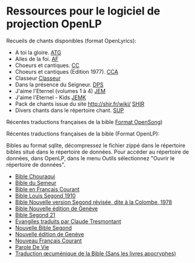 # Ressources pour le logiciel de projection OpenLP


Recueils de chants disponibles (format OpenLyrics):

- A toi la gloire.                                   [ATG](https://github.com/Honkey57/Ressources_OpenLP/raw/main/A_toi_la_gloire.7z)       
- Ailes de la foi.                                   [AF](https://github.com/Honkey57/Ressources_OpenLP/raw/main/Ailes_de_la_foi.7z)
- Choeurs et cantiques.                              [CC](https://github.com/Honkey57/Ressources_OpenLP/raw/main/Choeurs_et_cantiques.7z)
- Choeurs et cantiques (Edition 1977).               [CCA](https://github.com/Honkey57/Ressources_OpenLP/raw/main/Choeurs_et_cantiques_Edition_1977.7z)
- Classeur                                           [Classeur](https://github.com/Honkey57/Ressources_OpenLP/raw/main/Classeur.7z)
- Dans la présence du Seigneur.                      [DPS](https://github.com/Honkey57/Ressources_OpenLP/raw/main/Dans_la_pr%C3%A9sence_du_seigneur.7z)
- J'aime l'Eternel (volumes 1 à 4)                   [JEM](https://github.com/Honkey57/Ressources_OpenLP/raw/main/J'aime_l_Eternel_Volume_1-4.7z)
- J'aime l'Eternel - Kids                            [JEMK](https://github.com/Honkey57/Ressources_OpenLP/raw/main/J_aime_L_Eternel_Kids.7z)
- Pack de chants issue du site http://shir.fr/wiki/  [SHIR](https://github.com/Honkey57/Ressources_OpenLP/raw/main/Shir.7z)
- Divers chants dans le répertoire chant.            [SUP](https://github.com/Honkey57/Ressources_OpenLP/raw/main/Suppl%C3%A9ments.7z)


Récentes traductions françaises de la bible [Format OpenSong](https://github.com/Honkey57/Ressources_OpenLP/raw/main/Bibles_recentes_OpenSong.zip))

Récentes traductions françaises de la bible (Format OpenLP):

Bibles au format sqlite, décompressez le fichier zippé dans le répertoire bibles situé dans le répertoire de données.
Pour accéder au répertoire de données, dans OpenLP, dans le menu Outils sélectionnez "Ouvrir le répertoire de données". 


- [Bible Chouraqui]()
- [Bible du Semeur]()
- [Bible en Français Courant]()
- [Bible Louis Segond 1910]()
- [Bible Nouvelle version Segond révisée, dite à la Colombe, 1978]()
- [Bible Nouvelle édition de Genève]()
- [Bible Segond 21]()
- [Evangiles traduits par Claude Tresmontant]()
- [Nouvelle Bible Segond]()
- [Nouvelle édition de Genève]()
- [Nouveau Français Courant]()
- [Parole De Vie]()
- [Traduction œcuménique de la Bible (Sans les livres apocryphes)]()
